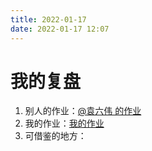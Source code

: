 ```yaml
---
title: 2022-01-17
date: 2022-01-17 12:07
---
```


# 我的复盘

1. 别人的作业：[@袁六伟 的作业](https://wx.zsxq.com/dweb2/index/topic_detail/581515818851454)
2. 我的作业：[我的作业](https://wx.zsxq.com/dweb2/index/topic_detail/581515485581554)
3. 可借鉴的地方：